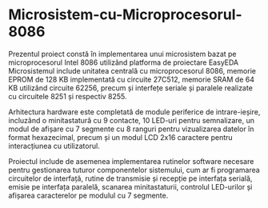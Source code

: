# Microsistem-cu-Microprocesorul-8086
Prezentul proiect constă în implementarea unui microsistem bazat pe microprocesorul Intel 8086 utilizând platforma de proiectare EasyEDA
Microsistemul include unitatea centrală cu microprocesorul 8086, memorie EPROM de 128 KB implementată cu circuite 27C512, memorie SRAM de 64 KB utilizând circuite 62256, precum și interfețe seriale și paralele realizate cu circuitele 8251 și respectiv 8255.

Arhitectura hardware este completată de module periferice de intrare-ieșire, incluzând o minitastatură cu 9 contacte, 10 LED-uri pentru semnalizare, un modul de afișare cu 7 segmente cu 8 ranguri pentru vizualizarea datelor în format hexazecimal, precum și un modul LCD 2x16 caractere pentru interacțiunea cu utilizatorul.

Proiectul include de asemenea implementarea rutinelor software necesare pentru gestionarea tuturor componentelor sistemului, cum ar fi programarea circuitelor de interfață, rutine de transmisie și recepție pe interfața serială, emisie pe interfața paralelă, scanarea minitastaturii, controlul LED-urilor și afișarea caracterelor pe modulul cu 7 segmente.

